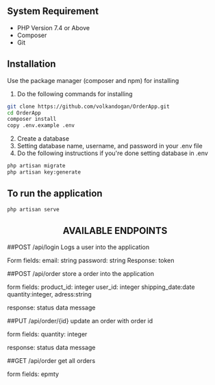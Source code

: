 
## System Requirement
- PHP Version 7.4 or Above
- Composer
- Git


## Installation

Use the package manager (composer and npm) for installing

1. Do the following commands for installing
```bash
git clone https://github.com/volkandogan/OrderApp.git
cd OrderApp
composer install
copy .env.example .env
```
2. Create a database
3. Setting database name, username, and password in your .env file
4. Do the following instructions if you're done setting database in .env
```bash
php artisan migrate
php artisan key:generate
```
## To run the application
```bash
php artisan serve
```
<h2 align="center">AVAILABLE ENDPOINTS</h2>
##POST /api/login
Logs a user into the application

Form fields:
email: string
password: string
Response:
token

##POST /api/order
store a order into the application

form fields:
product_id: integer
user_id: integer
shipping_date:date
quantity:integer,
adress:string

response:
status
data
message

##PUT /api/order/{id}
update an order with order id

form fields:
quantity: integer

response:
status
data
message

##GET /api/order
get all orders

form fields:
epmty



